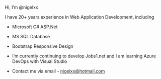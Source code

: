 Hi, I’m @nigelxx

I have 20+ years experience in Web Application Development, including
- Microsoft C# ASP.Net
- MS SQL Database
- Bootstrap Responsive Design


- I’m currently continuing to develop Jobs1.net and I am learning Azure DevOps with Visual Studio 
- Contact me via email - nigelxx@hotmail.com 

<!---
nigelxx/nigelxx is a ✨ special ✨ repository because its `README.md` (this file) appears on your GitHub profile.
You can click the Preview link to take a look at your changes.
--->
